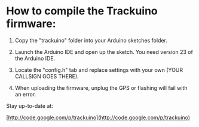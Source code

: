How to compile the Trackuino firmware:
======================================

1. Copy the "trackuino" folder into your Arduino sketches folder.

2. Launch the Arduino IDE and open up the sketch. You need version 23 of the
Arduino IDE.

3. Locate the "config.h" tab and replace settings with your own (YOUR CALLSIGN
   GOES THERE).

4. When uploading the firmware, unplug the GPS or flashing will fail with an
error.

Stay up-to-date at:

[http://code.google.com/p/trackuino](http://code.google.com/p/trackuino)


